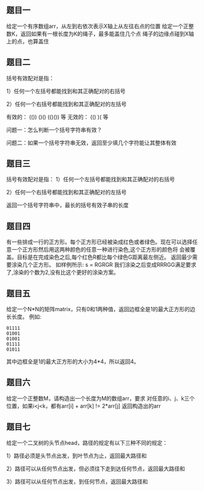 ## 题目一

给定一个有序数组arr，从左到右依次表示X轴上从左往右点的位置
给定一个正整数K，返回如果有一根长度为K的绳子，最多能盖住几个点
绳子的边缘点碰到X轴上的点，也算盖住



## 题目二

括号有效配对是指：

1）任何一个左括号都能找到和其正确配对的右括号

2）任何一个右括号都能找到和其正确配对的左括号

有效的：    (())  ()()   (()())  等
无效的：     (()   )(     等

问题一：怎么判断一个括号字符串有效？

问题二：如果一个括号字符串无效，返回至少填几个字符能让其整体有效

## 题目三


括号有效配对是指：
1）任何一个左括号都能找到和其正确配对的右括号

2）任何一个右括号都能找到和其正确配对的左括号

返回一个括号字符串中，最长的括号有效子串的长度

## 题目四


有一些排成一行的正方形。每个正方形已经被染成红色或者绿色。现在可以选择任意一个正方形然后用这两种颜色的任意一种进行染色,这个正方形的颜色将 会被覆盖。目标是在完成染色之后,每个红色R都比每个绿色G距离最左侧近。 返回最少需要涂染几个正方形。
如样例所示: s = RGRGR 我们涂染之后变成RRRGG满足要求了,涂染的个数为2,没有比这个更好的涂染方案。


## 题目五

给定一个N*N的矩阵matrix，只有0和1两种值，返回边框全是1的最大正方形的边长长度。
例如:

```
01111
01001
01001
01111
01011
```

其中边框全是1的最大正方形的大小为4*4，所以返回4。

## 题目六


给定一个正整数M，请构造出一个长度为M的数组arr，要求
对任意的i、j、k三个位置，如果i<j<k，都有arr[i] + arr[k] != 2*arr[j]
返回构造出的arr


## 题目七


给定一个二叉树的头节点head，路径的规定有以下三种不同的规定：

1）路径必须是头节点出发，到叶节点为止，返回最大路径和

2）路径可以从任何节点出发，但必须往下走到达任何节点，返回最大路径和

3）路径可以从任何节点出发，到任何节点，返回最大路径和



